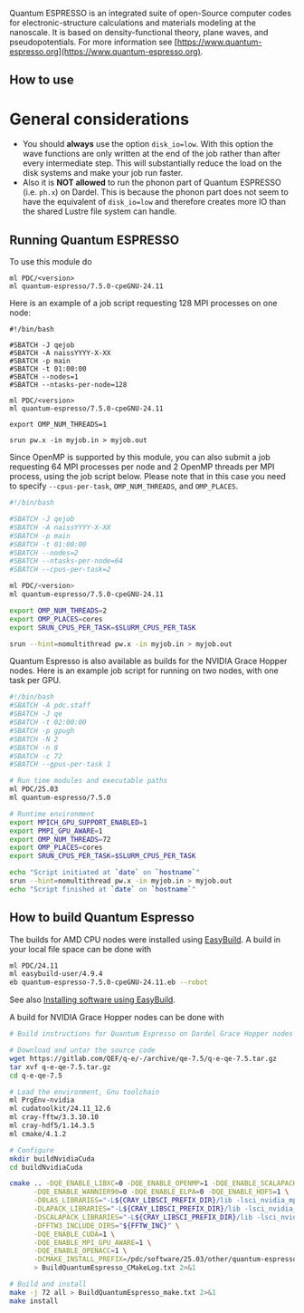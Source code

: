 Quantum ESPRESSO is an integrated suite of open-Source computer codes for
electronic-structure calculations and materials modeling at the nanoscale. It
is based on density-functional theory, plane waves, and pseudopotentials.  For
more information see [https://www.quantum-espresso.org](https://www.quantum-espresso.org).

## How to use

# General considerations
- You should **always** use the option ``disk_io=low``. With this option the wave functions are only written at the end of the job rather than after every intermediate step. This will substantially reduce the load on the disk systems and make your job run faster.
- Also it is **NOT allowed** to run the phonon part of Quantum ESPRESSO (i.e.  ``ph.x``) on Dardel. This is because the phonon part does not seem to have the equivalent of ``disk_io=low`` and therefore creates more IO than the shared Lustre file system can handle.

## Running Quantum ESPRESSO
To use this module do
```
ml PDC/<version>
ml quantum-espresso/7.5.0-cpeGNU-24.11
```
Here is an example of a job script requesting 128 MPI processes on one node:
```
#!/bin/bash

#SBATCH -J qejob
#SBATCH -A naissYYYY-X-XX
#SBATCH -p main
#SBATCH -t 01:00:00
#SBATCH --nodes=1
#SBATCH --ntasks-per-node=128

ml PDC/<version>
ml quantum-espresso/7.5.0-cpeGNU-24.11

export OMP_NUM_THREADS=1

srun pw.x -in myjob.in > myjob.out
```
Since OpenMP is supported by this module, you can also submit a job
requesting 64 MPI processes per node and 2 OpenMP threads per MPI
process, using the job script below. Please note that in this case
you need to specify ``--cpus-per-task``, ``OMP_NUM_THREADS``, and ``OMP_PLACES``.
```bash
#!/bin/bash

#SBATCH -J qejob
#SBATCH -A naissYYYY-X-XX
#SBATCH -p main
#SBATCH -t 01:00:00
#SBATCH --nodes=2
#SBATCH --ntasks-per-node=64
#SBATCH --cpus-per-task=2

ml PDC/<version>
ml quantum-espresso/7.5.0-cpeGNU-24.11

export OMP_NUM_THREADS=2
export OMP_PLACES=cores
export SRUN_CPUS_PER_TASK=$SLURM_CPUS_PER_TASK

srun --hint=nomultithread pw.x -in myjob.in > myjob.out
```

Quantum Espresso is also available as builds for the NVIDIA Grace Hopper nodes. Here is an example job script for running on two nodes, with one task per GPU.

```bash
#!/bin/bash
#SBATCH -A pdc.staff
#SBATCH -J qe
#SBATCH -t 02:00:00
#SBATCH -p gpugh
#SBATCH -N 2
#SBATCH -n 8
#SBATCH -c 72
#SBATCH --gpus-per-task 1

# Run time modules and executable paths
ml PDC/25.03
ml quantum-espresso/7.5.0

# Runtime environment
export MPICH_GPU_SUPPORT_ENABLED=1
export PMPI_GPU_AWARE=1
export OMP_NUM_THREADS=72
export OMP_PLACES=cores
export SRUN_CPUS_PER_TASK=$SLURM_CPUS_PER_TASK

echo "Script initiated at `date` on `hostname`"
srun --hint=nomultithread pw.x -in myjob.in > myjob.out
echo "Script finished at `date` on `hostname`"
```

## How to build Quantum Espresso

The builds for AMD CPU nodes were installed using [EasyBuild](https://docs.easybuild.io/en/latest/).
A build in your local file space can be done with

```bash
ml PDC/24.11
ml easybuild-user/4.9.4
eb quantum-espresso-7.5.0-cpeGNU-24.11.eb --robot
```

See also [Installing software using EasyBuild](https://support.pdc.kth.se/doc/support-docs/software_development/easybuild/).

A build for NVIDIA Grace Hopper nodes can be done with

```bash
# Build instructions for Quantum Espresso on Dardel Grace Hopper nodes

# Download and untar the source code
wget https://gitlab.com/QEF/q-e/-/archive/qe-7.5/q-e-qe-7.5.tar.gz
tar xvf q-e-qe-7.5.tar.gz
cd q-e-qe-7.5

# Load the environment, Gnu toolchain
ml PrgEnv-nvidia
ml cudatoolkit/24.11_12.6
ml cray-fftw/3.3.10.10
ml cray-hdf5/1.14.3.5
ml cmake/4.1.2

# Configure
mkdir buildNvidiaCuda
cd buildNvidiaCuda

cmake .. -DQE_ENABLE_LIBXC=0 -DQE_ENABLE_OPENMP=1 -DQE_ENABLE_SCALAPACK=1 \
      -DQE_ENABLE_WANNIER90=0 -DQE_ENABLE_ELPA=0 -DQE_ENABLE_HDF5=1 \
      -DBLAS_LIBRARIES="-L${CRAY_LIBSCI_PREFIX_DIR}/lib -lsci_nvidia_mp" \
      -DLAPACK_LIBRARIES="-L${CRAY_LIBSCI_PREFIX_DIR}/lib -lsci_nvidia_mp" \
      -DSCALAPACK_LIBRARIES="-L${CRAY_LIBSCI_PREFIX_DIR}/lib -lsci_nvidia_mp" \
      -DFFTW3_INCLUDE_DIRS="${FFTW_INC}" \
      -DQE_ENABLE_CUDA=1 \
      -DQE_ENABLE_MPI_GPU_AWARE=1 \
      -DQE_ENABLE_OPENACC=1 \
      -DCMAKE_INSTALL_PREFIX=/pdc/software/25.03/other/quantum-espresso/7.5 \
      > BuildQuantumEspresso_CMakeLog.txt 2>&1

# Build and install
make -j 72 all > BuildQuantumEspresso_make.txt 2>&1
make install
```
